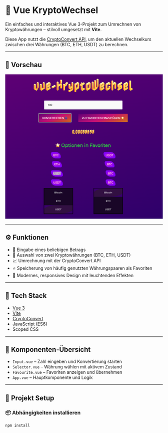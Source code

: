 # 💱 Vue KryptoWechsel

Ein einfaches und interaktives Vue 3-Projekt zum Umrechnen von Kryptowährungen – stilvoll umgesetzt mit **Vite**.

Diese App nutzt die [CryptoConvert API](https://github.com/coinconvert/crypto-convert), um den aktuellen Wechselkurs zwischen drei Währungen (BTC, ETH, USDT) zu berechnen.

---

## 📸 Vorschau

![Vorschau der App](./src/assets/vorschau.png) <!-- Ersetze ggf. den Pfad mit dem richtigen Bildpfad -->

---

## ⚙️ Funktionen

- 💸 Eingabe eines beliebigen Betrags
- 🔄 Auswahl von zwei Kryptowährungen (BTC, ETH, USDT)
- 📈 Umrechnung mit der CryptoConvert API
- ⭐ Speicherung von häufig genutzten Währungspaaren als Favoriten
- 🎨 Modernes, responsives Design mit leuchtenden Effekten

---

## 🧰 Tech Stack

- [Vue 3](https://vuejs.org/)
- [Vite](https://vitejs.dev/)
- [CryptoConvert](https://github.com/coinconvert/crypto-convert)
- JavaScript (ES6)
- Scoped CSS

---

## 🧪 Komponenten-Übersicht

- `Input.vue` – Zahl eingeben und Konvertierung starten
- `Selector.vue` – Währung wählen mit aktivem Zustand
- `Favourite.vue` – Favoriten anzeigen und übernehmen
- `App.vue` – Hauptkomponente und Logik

---

## 🚀 Projekt Setup

### 📦 Abhängigkeiten installieren

```bash
npm install
